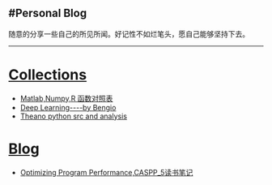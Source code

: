 #Personal Blog
---
随意的分享一些自己的所见所闻。好记性不如烂笔头，愿自己能够坚持下去。

---
# [Collections][collection]
- [Matlab,Numpy,R 函数对照表][matlab-python-xref.pdf]
- [Deep Learning----by Bengio][deep_learning_bengio]
- [Theano python src and analysis][theano]

# [Blog][blog]
- [Optimizing Program Performance,CASPP_5读书笔记][csapp]

[collection]:https://github.com/jwmneu/note/tree/master/collections
[matlab-python-xref.pdf]:https://github.com/jwmneu/note/blob/master/collections/matlab-python-xref.pdf
[deep_learning_bengio]:https://github.com/jwmneu/note/blob/master/collections/Bengio-Deep%20Learning.pdf
[theano]:https://github.com/jwmneu/note/blob/master/collections/Theano.pdf
[blog]:https://github.com/jwmneu/note/tree/master/doc
[csapp]:https://github.com/jwmneu/note/blob/master/doc/CSAPP_5.md
